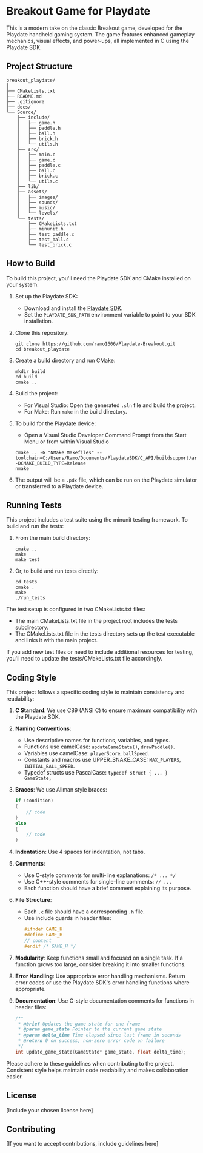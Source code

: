 # Breakout Game for Playdate

This is a modern take on the classic Breakout game, developed for the Playdate handheld gaming system. The game features enhanced gameplay mechanics, visual effects, and power-ups, all implemented in C using the Playdate SDK.

## Project Structure

```
breakout_playdate/
│
├── CMakeLists.txt
├── README.md
├── .gitignore
├── docs/
└── Source/
    ├── include/
    │   ├── game.h
    │   ├── paddle.h
    │   ├── ball.h
    │   ├── brick.h
    │   └── utils.h
    ├── src/
    │   ├── main.c
    │   ├── game.c
    │   ├── paddle.c
    │   ├── ball.c
    │   ├── brick.c
    │   └── utils.c
    ├── lib/
    ├── assets/
    │   ├── images/
    │   ├── sounds/
    │   ├── music/
    │   └── levels/
    └── tests/
        ├── CMakeLists.txt
        ├── minunit.h
        ├── test_paddle.c
        ├── test_ball.c
        └── test_brick.c
```

## How to Build

To build this project, you'll need the Playdate SDK and CMake installed on your system.

1. Set up the Playdate SDK:
   - Download and install the [Playdate SDK](https://play.date/dev/).
   - Set the `PLAYDATE_SDK_PATH` environment variable to point to your SDK installation.

2. Clone this repository:
   ```
   git clone https://github.com/ramo1606/Playdate-Breakout.git
   cd breakout_playdate
   ```

3. Create a build directory and run CMake:
   ```
   mkdir build
   cd build
   cmake ..
   ```

4. Build the project:
   - For Visual Studio: Open the generated `.sln` file and build the project.
   - For Make: Run `make` in the build directory.

5. To build for the Playdate device:
   - Open a Visual Studio Developer Command Prompt from the Start Menu or from within Visual Studio
   ```
   cmake .. -G "NMake Makefiles" --toolchain=C:/Users/Ramo/Documents/PlaydateSDK/C_API/buildsupport/arm.cmake -DCMAKE_BUILD_TYPE=Release
   nmake
   ```

6. The output will be a `.pdx` file, which can be run on the Playdate simulator or transferred to a Playdate device.

## Running Tests

This project includes a test suite using the minunit testing framework. To build and run the tests:

1. From the main build directory:
   ```
   cmake ..
   make
   make test
   ```

2. Or, to build and run tests directly:
   ```
   cd tests
   cmake .
   make
   ./run_tests
   ```

The test setup is configured in two CMakeLists.txt files:

- The main CMakeLists.txt file in the project root includes the tests subdirectory.
- The CMakeLists.txt file in the tests directory sets up the test executable and links it with the main project.

If you add new test files or need to include additional resources for testing, you'll need to update the tests/CMakeLists.txt file accordingly.

## Coding Style

This project follows a specific coding style to maintain consistency and readability:

1. **C Standard**: We use C89 (ANSI C) to ensure maximum compatibility with the Playdate SDK.

2. **Naming Conventions**:
   - Use descriptive names for functions, variables, and types.
   - Functions use camelCase: `updateGameState()`, `drawPaddle()`.
   - Variables use camelCase: `playerScore`, `ballSpeed`.
   - Constants and macros use UPPER_SNAKE_CASE: `MAX_PLAYERS`, `INITIAL_BALL_SPEED`.
   - Typedef structs use PascalCase: `typedef struct { ... } GameState;`

3. **Braces**: We use Allman style braces:
   ```c
   if (condition)
   {
       // code
   }
   else
   {
       // code
   }
   ```

4. **Indentation**: Use 4 spaces for indentation, not tabs.

5. **Comments**: 
   - Use C-style comments for multi-line explanations: `/* ... */`
   - Use C++-style comments for single-line comments: `// ...`
   - Each function should have a brief comment explaining its purpose.

6. **File Structure**:
   - Each `.c` file should have a corresponding `.h` file.
   - Use include guards in header files:
     ```c
     #ifndef GAME_H
     #define GAME_H
     // content
     #endif /* GAME_H */
     ```

7. **Modularity**: Keep functions small and focused on a single task. If a function grows too large, consider breaking it into smaller functions.

8. **Error Handling**: Use appropriate error handling mechanisms. Return error codes or use the Playdate SDK's error handling functions where appropriate.

9. **Documentation**: Use C-style documentation comments for functions in header files:
   ```c
   /**
    * @brief Updates the game state for one frame
    * @param game_state Pointer to the current game state
    * @param delta_time Time elapsed since last frame in seconds
    * @return 0 on success, non-zero error code on failure
    */
   int update_game_state(GameState* game_state, float delta_time);
   ```

Please adhere to these guidelines when contributing to the project. Consistent style helps maintain code readability and makes collaboration easier.

## License

[Include your chosen license here]

## Contributing

[If you want to accept contributions, include guidelines here]